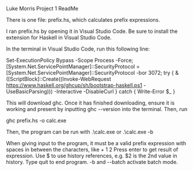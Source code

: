 Luke Morris Project 1 ReadMe

There is one file: prefix.hs, which calculates prefix expressions.

I ran prefix.hs by opening it in Visual Studio Code. Be sure to install the extension for Haskell in Visual Studio Code.

In the terminal in Visual Studio Code, run this following line:

Set-ExecutionPolicy Bypass -Scope Process -Force;[System.Net.ServicePointManager]::SecurityProtocol = [System.Net.ServicePointManager]::SecurityProtocol -bor 3072; try { & ([ScriptBlock]::Create((Invoke-WebRequest https://www.haskell.org/ghcup/sh/bootstrap-haskell.ps1 -UseBasicParsing))) -Interactive -DisableCurl } catch { Write-Error $_ }

This will download ghc. Once it has finished downloading, ensure it is working and present by inputting ghc --version into the terminal.
Then, run

ghc prefix.hs -o calc.exe

Then, the program can be run with .\calc.exe or .\calc.exe -b

When giving input to the program, it must be a valid prefix expression with spaces in between the characters, like + 1 2
Press enter to get result of expression. Use $ to use history references, e.g. $2 is the 2nd value in history.
Type quit to end program. -b and --batch activate batch mode.
